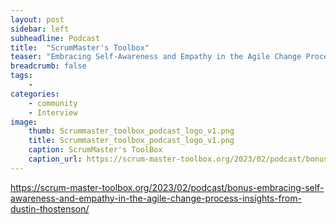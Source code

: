 ```yaml
---
layout: post
sidebar: left
subheadline: Podcast
title:  "ScrumMaster's Toolbox"
teaser: "Embracing Self-Awareness and Empathy in the Agile Change Process, Insights from Dustin Thostenson."
breadcrumb: false
tags:
    - 
categories:
    - community
    - Interview
image:
    thumb: Scrummaster_toolbox_podcast_logo_v1.png
    title: Scrummaster_toolbox_podcast_logo_v1.png
    caption: ScrumMaster's ToolBox
    caption_url: https://scrum-master-toolbox.org/2023/02/podcast/bonus-embracing-self-awareness-and-empathy-in-the-agile-change-process-insights-from-dustin-thostenson/
---
```

<a target="new" href="https://scrum-master-toolbox.org/2023/02/podcast/bonus-embracing-self-awareness-and-empathy-in-the-agile-change-process-insights-from-dustin-thostenson/">https://scrum-master-toolbox.org/2023/02/podcast/bonus-embracing-self-awareness-and-empathy-in-the-agile-change-process-insights-from-dustin-thostenson/</a>

